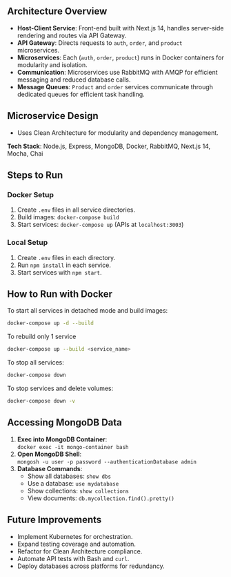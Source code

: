 ## Architecture Overview

- **Host-Client Service**: Front-end built with Next.js 14, handles server-side rendering and routes via API Gateway.
- **API Gateway**: Directs requests to `auth`, `order`, and `product` microservices.
- **Microservices**: Each (`auth`, `order`, `product`) runs in Docker containers for modularity and isolation.
- **Communication**: Microservices use RabbitMQ with AMQP for efficient messaging and reduced database calls.
- **Message Queues**: `Product` and `order` services communicate through dedicated queues for efficient task handling.

## Microservice Design

- Uses Clean Architecture for modularity and dependency management.

**Tech Stack**: Node.js, Express, MongoDB, Docker, RabbitMQ, Next.js 14, Mocha, Chai

## Steps to Run

### Docker Setup

1. Create `.env` files in all service directories.
2. Build images: `docker-compose build`
3. Start services: `docker-compose up` (APIs at `localhost:3003`)

### Local Setup

1. Create `.env` files in each directory.
2. Run `npm install` in each service.
3. Start services with `npm start`.

## How to Run with Docker

To start all services in detached mode and build images:

```bash
docker-compose up -d --build
```

To rebuild only 1 service

```bash
docker-compose up --build <service_name>
```

To stop all services:

```bash
docker-compose down
```

To stop services and delete volumes:

```bash
docker-compose down -v
```

## Accessing MongoDB Data

1. **Exec into MongoDB Container**:  
   `docker exec -it mongo-container bash`
2. **Open MongoDB Shell**:  
   `mongosh -u user -p password --authenticationDatabase admin`
3. **Database Commands**:  
   - Show all databases: `show dbs`
   - Use a database: `use mydatabase`
   - Show collections: `show collections`
   - View documents: `db.mycollection.find().pretty()`

## Future Improvements

- Implement Kubernetes for orchestration.
- Expand testing coverage and automation.
- Refactor for Clean Architecture compliance.
- Automate API tests with Bash and `curl`.
- Deploy databases across platforms for redundancy.
